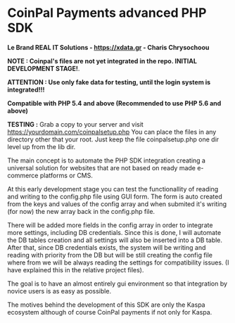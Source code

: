 # CoinPal Payments advanced PHP SDK
**Le Brand REAL IT Solutions - https://xdata.gr - Charis Chrysochoou**

**NOTE : Coinpal's files are not yet integrated in the repo. INITIAL DEVELOPMENT STAGE!**.

**ATTENTION : Use only fake data for testing, until the login system is integrated!!!**

**Compatible with PHP 5.4 and above (Recommended to use PHP 5.6 and above)**

**TESTING :**
Grab a copy to your server and visit https://yourdomain.com/coinpalsetup.php
You can place the files in any directory other that your root. Just keep the file coinpalsetup.php one dir level up from the lib dir.

The main concept is to automate the PHP SDK integration creating a universal solution for websites that are not based on ready made e-commerce platforms or CMS. 

At this early development stage you can test the functionallity of reading and writing to the config.php file using GUI form. The form is auto created from the keys and values of the config array and when submited it's writing (for now) the new array back in the config.php file.

There will be added more fields in the config array in order to integrate more settings, including DB credentials. Since this is done, I will automate the DB tables creation and all settings will also be inserted into a DB table. After that, since DB credentials exists, the system will be writing and reading with priority from the DB but will be still creating the config file where from we will be always reading the settings for compatibility issues. (I have explained this in the relative project files).

The goal is to have an almost entirely gui environment so that integration by novice users is as easy as possible.

The motives behind the development of this SDK are only the Kaspa ecosystem although of course CoinPal payments if not only for Kaspa.
